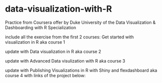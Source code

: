 # data-visualization-with-R
Practice from Coursera offer by Duke University of the Data Visualization &amp; Dashboarding with R Specialization


include all the exercise from the first 2 courses: Get started with visualization in R aka course 1

update with Data visualization in R aka course 2

update with Advanced Data visulization with R aka course 3

update with Publishing Visualizations in R with Shiny and flexdashboard aka course 4 with links of the project below:

